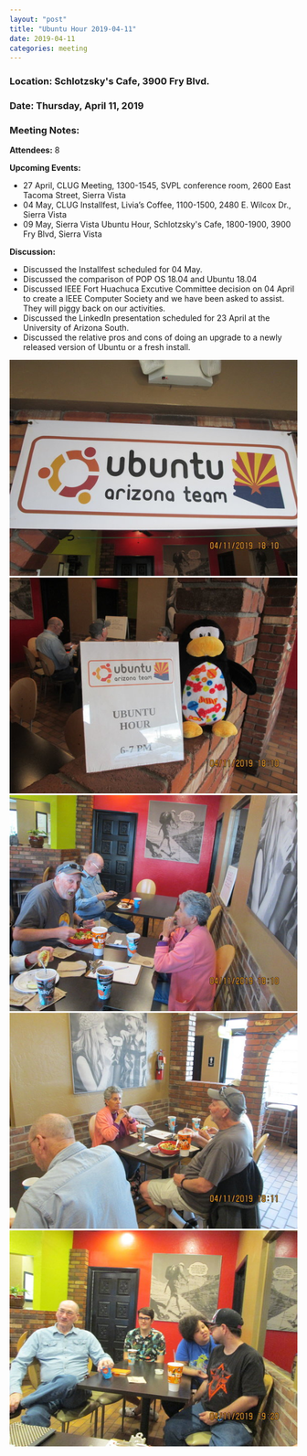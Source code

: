 ```yaml
---
layout: "post"
title: "Ubuntu Hour 2019-04-11"
date: 2019-04-11
categories: meeting
---
```


### Location: Schlotzsky's Cafe, 3900 Fry Blvd.

### Date: Thursday, April 11, 2019

### Meeting Notes:

**Attendees:** 8

**Upcoming Events:**

 * 27 April, CLUG Meeting, 1300-1545, SVPL conference room, 2600 East Tacoma Street, Sierra Vista
 * 04 May, CLUG Installfest, Livia’s Coffee, 1100-1500, 2480 E. Wilcox Dr., Sierra Vista
 * 09 May, Sierra Vista Ubuntu Hour, Schlotzsky's Cafe, 1800-1900, 3900 Fry Blvd, Sierra Vista
 
**Discussion:**

 * Discussed the Installfest scheduled for 04 May.
 * Discussed the comparison of POP OS  18.04 and Ubuntu 18.04
 * Discussed IEEE Fort Huachuca Excutive Committee decision on 04 April to create a IEEE Computer Society and we have been asked to assist.  They will piggy back on our activities.
 * Discussed the LinkedIn presentation scheduled for 23 April at the University of Arizona South.
 * Discussed the relative pros and cons of doing an upgrade to a newly released version of Ubuntu or a fresh install.


![alt text](https://raw.githubusercontent.com/CochiseLinuxUsersGroup/CochiseLinuxUsersGroup.github.io/master/images/rsz_svubuntuhour_2019-04-11_1.jpg)
![alt text](https://raw.githubusercontent.com/CochiseLinuxUsersGroup/CochiseLinuxUsersGroup.github.io/master/images/rsz_svubuntuhour_2019-04-11_2.jpg)
![alt text](https://raw.githubusercontent.com/CochiseLinuxUsersGroup/CochiseLinuxUsersGroup.github.io/master/images/rsz_svubuntuhour_2019-04-11_3.jpg)
![alt text](https://raw.githubusercontent.com/CochiseLinuxUsersGroup/CochiseLinuxUsersGroup.github.io/master/images/rsz_svubuntuhour_2019-04-11_4.jpg)
![alt text](https://raw.githubusercontent.com/CochiseLinuxUsersGroup/CochiseLinuxUsersGroup.github.io/master/images/rsz_svubuntuhour_2019-04-11_5.jpg)
